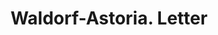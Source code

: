 ---
doi: 10.7916/D8WH424D
date_other: '1919'
date_other_textual: '1919'
form: correspondence
genre:
- Letters (correspondence)
name:
- Waldorf-Astoria
object_in_context_url: https://biggert.cul.columbia.edu/items/view/ave_biggert_01146
subject_hierarchical_geographic:
- New York, New York, United States
subject_name:
- Waldorf-Astoria
title: Waldorf-Astoria. Letter
sort_title: Waldorf-Astoria. Letter
call_number: ave_biggert_01146
coordinates:
- 40.71277777777778,-74.00583333333333
pid: ave_biggert_01146
identifiers: ave_biggert_01146
thumbnail: https://derivativo-1.library.columbia.edu/iiif/2/ldpd:344901/full/!256,256/0/native.jpg
permalink: "/biggert/ave_biggert_01146/"
layout: iiif-image-page
---
